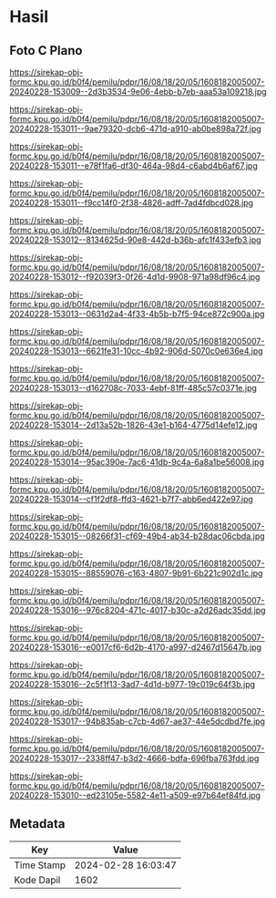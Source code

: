 # Hasil

## Foto C Plano

https://sirekap-obj-formc.kpu.go.id/b0f4/pemilu/pdpr/16/08/18/20/05/1608182005007-20240228-153009--2d3b3534-9e06-4ebb-b7eb-aaa53a109218.jpg

https://sirekap-obj-formc.kpu.go.id/b0f4/pemilu/pdpr/16/08/18/20/05/1608182005007-20240228-153011--9ae79320-dcb6-471d-a910-ab0be898a72f.jpg

https://sirekap-obj-formc.kpu.go.id/b0f4/pemilu/pdpr/16/08/18/20/05/1608182005007-20240228-153011--e78f1fa6-df30-464a-98d4-c6abd4b6af67.jpg

https://sirekap-obj-formc.kpu.go.id/b0f4/pemilu/pdpr/16/08/18/20/05/1608182005007-20240228-153011--f9cc14f0-2f38-4826-adff-7ad4fdbcd028.jpg

https://sirekap-obj-formc.kpu.go.id/b0f4/pemilu/pdpr/16/08/18/20/05/1608182005007-20240228-153012--8134625d-90e8-442d-b36b-afc1f433efb3.jpg

https://sirekap-obj-formc.kpu.go.id/b0f4/pemilu/pdpr/16/08/18/20/05/1608182005007-20240228-153012--f92039f3-0f26-4d1d-9908-971a98df96c4.jpg

https://sirekap-obj-formc.kpu.go.id/b0f4/pemilu/pdpr/16/08/18/20/05/1608182005007-20240228-153013--0631d2a4-4f33-4b5b-b7f5-94ce872c900a.jpg

https://sirekap-obj-formc.kpu.go.id/b0f4/pemilu/pdpr/16/08/18/20/05/1608182005007-20240228-153013--6621fe31-10cc-4b92-906d-5070c0e636e4.jpg

https://sirekap-obj-formc.kpu.go.id/b0f4/pemilu/pdpr/16/08/18/20/05/1608182005007-20240228-153013--d162708c-7033-4ebf-81ff-485c57c0371e.jpg

https://sirekap-obj-formc.kpu.go.id/b0f4/pemilu/pdpr/16/08/18/20/05/1608182005007-20240228-153014--2d13a52b-1826-43e1-b164-4775d14efe12.jpg

https://sirekap-obj-formc.kpu.go.id/b0f4/pemilu/pdpr/16/08/18/20/05/1608182005007-20240228-153014--95ac390e-7ac6-41db-9c4a-6a8a1be56008.jpg

https://sirekap-obj-formc.kpu.go.id/b0f4/pemilu/pdpr/16/08/18/20/05/1608182005007-20240228-153014--cf1f2df8-ffd3-4621-b7f7-abb6ed422e97.jpg

https://sirekap-obj-formc.kpu.go.id/b0f4/pemilu/pdpr/16/08/18/20/05/1608182005007-20240228-153015--08266f31-cf69-49b4-ab34-b28dac06cbda.jpg

https://sirekap-obj-formc.kpu.go.id/b0f4/pemilu/pdpr/16/08/18/20/05/1608182005007-20240228-153015--88559076-c163-4807-9b91-6b221c902d1c.jpg

https://sirekap-obj-formc.kpu.go.id/b0f4/pemilu/pdpr/16/08/18/20/05/1608182005007-20240228-153016--976c8204-471c-4017-b30c-a2d26adc35dd.jpg

https://sirekap-obj-formc.kpu.go.id/b0f4/pemilu/pdpr/16/08/18/20/05/1608182005007-20240228-153016--e0017cf6-6d2b-4170-a997-d2467d15647b.jpg

https://sirekap-obj-formc.kpu.go.id/b0f4/pemilu/pdpr/16/08/18/20/05/1608182005007-20240228-153016--2c5f1f13-3ad7-4d1d-b977-19c019c64f3b.jpg

https://sirekap-obj-formc.kpu.go.id/b0f4/pemilu/pdpr/16/08/18/20/05/1608182005007-20240228-153017--94b835ab-c7cb-4d67-ae37-44e5dcdbd7fe.jpg

https://sirekap-obj-formc.kpu.go.id/b0f4/pemilu/pdpr/16/08/18/20/05/1608182005007-20240228-153017--2338ff47-b3d2-4666-bdfa-696fba763fdd.jpg

https://sirekap-obj-formc.kpu.go.id/b0f4/pemilu/pdpr/16/08/18/20/05/1608182005007-20240228-153010--ed23105e-5582-4e11-a509-e97b64ef84fd.jpg


## Metadata

| Key        | Value               |
| ---------- | ------------------- |
| Time Stamp | 2024-02-28 16:03:47 |
| Kode Dapil | 1602                |



